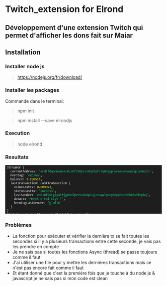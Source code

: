 # Twitch_extension for Elrond 

## Développement d'une extension Twitch qui permet d'afficher les dons fait sur Maiar

## Installation

### Installer node js
> https://nodejs.org/fr/download/

### Installer les packages

Commande dans le terminal:

> npm init

> npm install --save elrondjs

### Execution

> node elrond

### Resultats 

<img src="images/results.PNG" width="700"> 

### Problèmes

- La fonction pour exécuter et vérifier la dernière tx se fait toutes les secondes si il y a plusieurs transactions entre cette seconde, je vais pas les prendre en compte
- Je ne sais pas si toutes les fonctions Async (thread) se passe toujours comme il faut
- J'ai utiliser une file pour y mettre les dernières transactions mais ce n'est pas encore fait comme il faut
- Et étant donné que c'est la première fois que je touche à du node js & javascript je ne sais pas si mon code est clean
